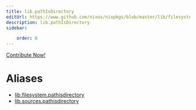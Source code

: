 ```yaml
---
title: lib.pathIsDirectory
editUrl: https://www.github.com/nixos/nixpkgs/blob/master/lib/filesystem.nix#L77C21
description: lib.pathIsDirectory
sidebar:

    order: 8
---
```


<a href="https://www.github.com/nixos/nixpkgs/blob/master/lib/filesystem.nix#L77C21">Contribute Now!</a>


# Aliases

- [lib.filesystem.pathisdirectory](/nix-doc-comments/reference/lib/filesystem/lib-filesystem-pathisdirectory)
- [lib.sources.pathisdirectory](/nix-doc-comments/reference/lib/sources/lib-sources-pathisdirectory)


